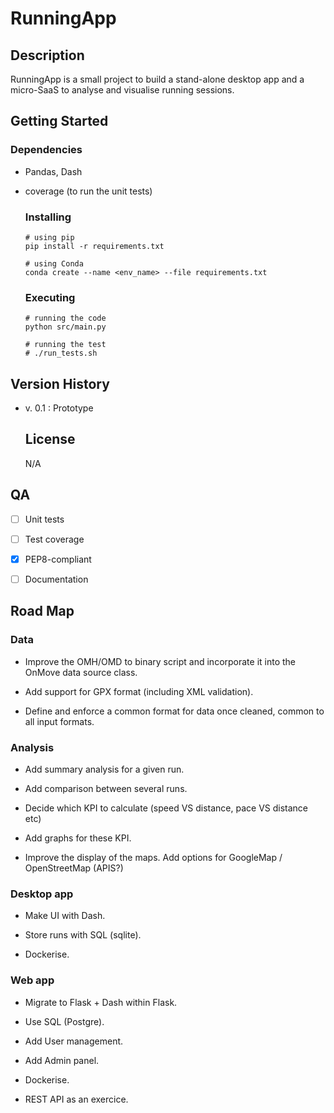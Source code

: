 # RunningApp

## Description

RunningApp is a small project to build a stand-alone desktop app and a micro-SaaS to analyse and visualise running sessions.

## Getting Started

### Dependencies

* Pandas, Dash

* coverage (to run the unit tests) 
  
  ### Installing
  
  ```
  # using pip
  pip install -r requirements.txt
  
  # using Conda
  conda create --name <env_name> --file requirements.txt
  ```
  
  ### Executing
  
  ```
  # running the code
  python src/main.py 
  
  # running the test
  # ./run_tests.sh
  ```

## Version History

* v. 0.1 : Prototype
  
  ## License
  
  N/A

## QA

- [ ] Unit tests

- [ ] Test coverage

- [x] PEP8-compliant

- [ ] Documentation

## Road Map

### Data

* Improve the OMH/OMD to binary script and incorporate it into the OnMove data source class.

* Add support for GPX format (including XML validation).

* Define and enforce a common format for data once cleaned, common to all input formats.

### Analysis

* Add summary analysis for a given run.

* Add comparison between several runs.

* Decide which KPI to calculate (speed VS distance, pace VS distance etc)

* Add graphs for these KPI.

* Improve the display of the maps. Add options for GoogleMap / OpenStreetMap (APIS?)

### Desktop app

- Make UI with Dash.

- Store runs with SQL (sqlite).

- Dockerise.

### Web app

- Migrate to Flask + Dash within Flask.

- Use SQL (Postgre).

- Add User management.

- Add Admin panel.

- Dockerise.

- REST API as an exercice.
